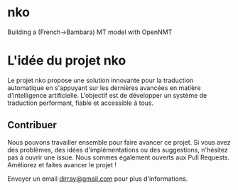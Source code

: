# nko
Building a (French->Bambara) MT model with OpenNMT

# L'idée du projet nko
Le projet nko propose une solution innovante pour la traduction automatique en s'appuyant sur les dernières avancées en matière d'intelligence artificielle. 
L'objectif est de développer un système de traduction performant, fiable et accessible à tous.


## Contribuer
Nous pouvons travailler ensemble pour faire avancer ce projet. Si vous avez des problèmes, des idées d'implémentations ou des suggestions, n'hésitez pas à ouvrir une issue. Nous sommes également ouverts aux Pull Requests. Améliorez et faites avancer le projet !

Envoyer un email dirray@gmail.com pour plus d'informations.
